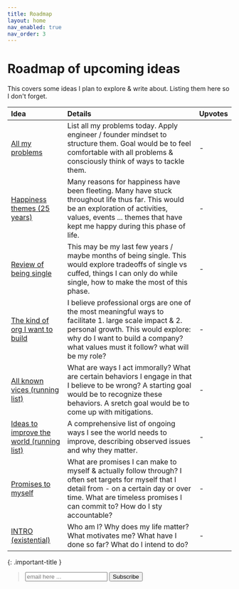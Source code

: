```yaml
---
title: Roadmap
layout: home
nav_enabled: true
nav_order: 3
---
```


# Roadmap of upcoming ideas

This covers some ideas I plan to explore & write about. Listing them here so I don't forget.

| Idea         | Details           | Upvotes |
|:-------------|:------------------|:--------|
| [All my problems]() | List all my problems today. Apply engineer / founder mindset to structure them. Goal would be to feel comfortable with all problems & consciously think of ways to tackle them. | -       |
| [Happiness themes (25 years)]() | Many reasons for happiness have been fleeting. Many have stuck throughout life thus far. This would be an exploration of activities, values, events ... themes that have kept me happy during this phase of life. | - |
| [Review of being single]() | This may be my last few years / maybe months of being single. This would explore tradeoffs of single vs cuffed, things I can only do while single, how to make the most of this phase. | -       |
| [The kind of org I want to build]() | I believe professional orgs are one of the most meaningful ways to facilitate 1. large scale impact & 2. personal growth. This would explore: why do I want to build a company? what values must it follow? what will be my role? | -  |
| [All known vices (running list)]() | What are ways I act immorally? What are certain behaviors I engage in that I believe to be wrong? A starting goal would be to recognize these behaviors. A sretch goal would be to come up with mitigations. | -  |
| [Ideas to improve the world (running list)]() | A comprehensive list of ongoing ways I see the world needs to improve, describing observed issues and why they matter. | - |
| [Promises to myself]() | What are promises I can make to myself & actually follow through? I often set targets for myself that I detail from - on a certain day or over time. What are timeless promises I can commit to? How do I sty accountable? | -    |
| [INTRO (existential)]() | Who am I? Why does my life matter? What motivates me? What have I done so far? What do I intend to do? | -  |

{: .important-title }
> <form action="https://formspree.io/f/xldeobvz" method="POST">
>   <label>
>     <input type="email" name="email" placeholder="email here ...">
>   </label>
>   <button type="submit">Subscribe</button>
> </form>